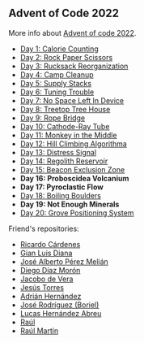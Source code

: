 ## Advent of Code 2022

More info about [Advent of code 2022](https://adventofcode.com/2022).

- [Day 1: Calorie Counting](./day01/day_01.ipynb)
- [Day 2: Rock Paper Scissors](./day02/day_02.ipynb)
- [Day 3: Rucksack Reorganization](./day03/day_03.ipynb)
- [Day 4: Camp Cleanup](./day04/day_04.ipynb)
- [Day 5: Supply Stacks](./day05/day_05.ipynb)
- [Day 6: Tuning Trouble](./day06/day_06.ipynb)
- [Day 7: No Space Left In Device](./day07/day_07.ipynb)
- [Day 8: Treetop Tree House](./day08/day_08.ipynb)
- [Day 9: Rope Bridge](./day09/day_09.ipynb)
- [Day 10: Cathode-Ray Tube](./day10/day_10.ipynb)
- [Day 11: Monkey in the Middle](./day11/day_11.ipynb)
- [Day 12: Hill Climbing Algorithma](./day12/day_12.ipynb)
- [Day 13: Distress Signal](./day13/day_13.ipynb)
- [Day 14: Regolith Reservoir](./day14/day_14.ipynb)
- [Day 15: Beacon Exclusion Zone](./day15/day_15.ipynb)
- **Day 16: Proboscidea Volcanium**
- **Day 17: Pyroclastic Flow**
- [Day 18: Boiling Boulders](./day18/day_18.ipynb)
- **Day 19: Not Enough Minerals**
- [Day 20: Grove Positioning System](./day20/day_20.ipynb)


Friend's repositories:

- [Ricardo Cárdenes](https://github.com/rcardenes/aoc2022)
- [Gian Luis Diana](https://github.com/gianluisdiana/AdventOfCode2022)
- [José Alberto Pérez Melián](https://github.com/japmelian)
- [Diego Díaz Morón](https://github.com/Diegodm35/AdventCode2022)
- [Jacobo de Vera](https://github.com/jdevera)
- [Jesús Torres](https://github.com/jesustorresdev)
- [Adrián Hernández](https://github.com/Adri-Hdez)
- [José Rodríguez (Boriel)](https://github.com/boriel)
- [Lucas Hernández Abreu](https://github.com/lucashdez/AdventOfCode)
- [Raúl](https://github.com/Rulox)
- [Raúl Martín](https://github.com/raul-martin-dev)
